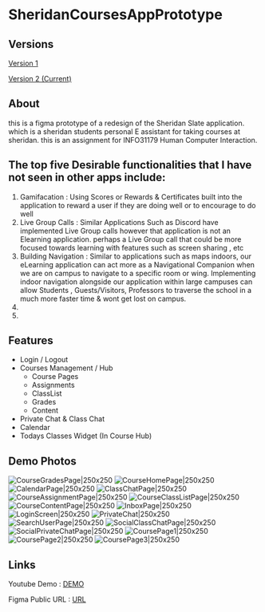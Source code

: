 # SheridanCoursesAppPrototype

## Versions 

[Version 1](https://www.figma.com/proto/Oq2bPvYqjSYrdcc8l7WRQG/Sheridan-Courses-App?page-id=0%3A1&node-id=2%3A6&viewport=542%2C197%2C0.34&scaling=scale-down&starting-point-node-id=2%3A6)

[Version 2 (Current)](https://www.figma.com/proto/cmOG60szXWnjaILaI7kx6N/Sheridan-Courses-App-Version-2?page-id=0%3A1&node-id=29%3A170&viewport=542%2C233%2C0.34&scaling=scale-down&starting-point-node-id=2%3A6)

## About

this is a figma prototype of a redesign of the Sheridan Slate application. which is a sheridan students personal E assistant for taking courses at sheridan. this is an assignment for INFO31179 Human Computer Interaction. 

##  The top five Desirable functionalities that I have not seen in other apps include:

1) Gamifacation : Using Scores or Rewards & Certificates built into the application to reward a user if they are doing well or to encourage to do well
2) Live Group Calls : Similar Applications Such as Discord have implemented Live Group calls however that application is not an Elearning application. perhaps a Live Group call that could be more focused towards learning with features such as screen sharing , etc
3) Building Navigation : Similar to applications such as maps indoors, our eLearning application can act more as a Navigational Companion when we are on campus to navigate to a specific room or wing. Implementing indoor navigation alongside our application within large campuses can allow Students , Guests/Visitors, Professors to traverse the school in a much more faster time & wont get lost on campus.
4) 
5)

## Features
- Login / Logout
- Courses Management / Hub
   - Course Pages
   - Assignments
   - ClassList
   - Grades
   - Content
- Private Chat & Class Chat
- Calendar 
- Todays Classes Widget (In Course Hub)

## Demo Photos


![CourseGradesPage|250x250](https://user-images.githubusercontent.com/48815489/219976946-7569e55b-a3af-408a-a6d2-2bee11acecd5.jpg)
![CourseHomePage|250x250](https://user-images.githubusercontent.com/48815489/219976948-03d1bb7d-a2ff-4e21-a6b2-e80432bb97ab.jpg)
![CalendarPage|250x250](https://user-images.githubusercontent.com/48815489/219976949-2a380590-b694-4194-8f3c-af6fe25c3ce9.jpg)
![ClassChatPage|250x250](https://user-images.githubusercontent.com/48815489/219976950-0977d04b-73b7-4ef1-ab03-c05ebc3ea49f.jpg)
![CourseAssignmentPage|250x250](https://user-images.githubusercontent.com/48815489/219976951-f7c1596a-b79c-4bbd-8b22-a52736f08c74.jpg)
![CourseClassListPage|250x250](https://user-images.githubusercontent.com/48815489/219976952-251b1806-6a95-404a-b5d4-51c2a3340958.jpg)
![CourseContentPage|250x250](https://user-images.githubusercontent.com/48815489/219976953-9655394e-0148-41c7-bc07-d82ccd5202bf.jpg)
![InboxPage|250x250](https://user-images.githubusercontent.com/48815489/219976961-a9a88766-b3d0-4e06-bbbe-4085b7fd4816.jpg)
![LoginScreen|250x250](https://user-images.githubusercontent.com/48815489/219976962-4de4e22f-6630-4bc4-bca2-694852b54fde.jpg)
![PrivateChat|250x250](https://user-images.githubusercontent.com/48815489/219976963-d25950e1-ba0c-4f0b-9d46-dcb47dfd192b.jpg)
![SearchUserPage|250x250](https://user-images.githubusercontent.com/48815489/219976964-afd9e2e5-3d18-4302-80a0-6df5b86c416e.jpg)
![SocialClassChatPage|250x250](https://user-images.githubusercontent.com/48815489/219976966-70ffc6fe-5c1b-4412-a693-f95508c9d099.jpg)
![SocialPrivateChatPage|250x250](https://user-images.githubusercontent.com/48815489/219976967-6b513225-9b53-4c31-b321-44add4b2a109.jpg)
![CoursePage1|250x250](https://user-images.githubusercontent.com/48815489/219976969-8c3dbaf0-e5fa-4463-b2bb-2daf88f180c3.jpg)
![CoursePage2|250x250](https://user-images.githubusercontent.com/48815489/219976970-73ba8f7e-ce7a-4ac1-98a8-a934b6e88c4c.jpg)
![CoursePage3|250x250](https://user-images.githubusercontent.com/48815489/219976971-4e5d70a7-5937-4771-9ee9-2f48ff05b46a.jpg)



## Links 

Youtube Demo : [DEMO](https://youtu.be/U4xagKYm3e4)

Figma Public URL : [URL](https://www.figma.com/proto/cmOG60szXWnjaILaI7kx6N/Sheridan-Courses-App-Version-2?page-id=0%3A1&node-id=29%3A170&viewport=542%2C233%2C0.34&scaling=scale-down&starting-point-node-id=2%3A6)

